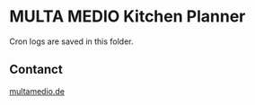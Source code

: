 # MULTA MEDIO Kitchen Planner

Cron logs are saved in this folder.

## Contanct
[multamedio.de](https://multamedio.de/kontakt)
